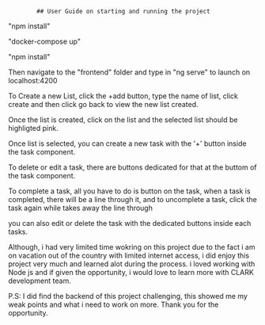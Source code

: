             ## User Guide on starting and running the project 
                   
"npm install"

"docker-compose up"

"npm install"

Then navigate to the "frontend" folder and type in "ng serve" to launch on localhost:4200


To Create a new List, click the +add button, type the name of list, click create and then click go back to view the new list created.

Once the list is created, click on the list and the selected list should be highligted pink.

Once list is selected, you can create a new task with the '+' button inside the task component.

To delete or edit a task, there are buttons dedicated for that at the buttom of the task component.

To complete a task, all you have to do is button on the task, when a task is completed, there will be a line through it, and to uncomplete a task, click the task again while takes away the line through

you can also edit or delete the task with the dedicated buttons inside each tasks.



Although, i had very limited time wokring on this project due to the fact i am on vacation out of the country with limited internet access, i did enjoy this project very much and learned alot during the process. i loved working with Node js and if given the opportunity, i would 
love to learn more with CLARK development team.

P.S: I did find the backend of this project challenging, this showed me my weak points and what i need to work on more. Thank you for the opportunity.








